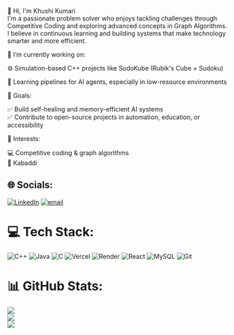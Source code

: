 👋 Hi, I'm Khushi Kumari<br>
I'm a passionate problem solver who enjoys tackling challenges through Competitive Coding and exploring advanced concepts in Graph Algorithms. I believe in continuous learning and building systems that make technology smarter and more efficient.<br>

🔧 I’m currently working on:<br>

⚙️ Simulation-based C++ projects like SudoKube (Rubik's Cube × Sudoku)<br>

🧠 Learning pipelines for AI agents, especially in low-resource environments<br>

🎯 Goals:<br>

✅ Build self-healing and memory-efficient AI systems<br>
✅ Contribute to open-source projects in automation, education, or accessibility<br>

📌 Interests:<br>

💻 Competitive coding & graph algorithms<br>
🤼 Kabaddi<br>



## 🌐 Socials:
[![LinkedIn](https://img.shields.io/badge/LinkedIn-%230077B5.svg?logo=linkedin&logoColor=white)](https://linkedin.com/in/https://www.linkedin.com/in/khushi240/) [![email](https://img.shields.io/badge/Email-D14836?logo=gmail&logoColor=white)](mailto:khushisinghrajput240@gmail.com) 

# 💻 Tech Stack:
![C++](https://img.shields.io/badge/c++-%2300599C.svg?style=for-the-badge&logo=c%2B%2B&logoColor=white) ![Java](https://img.shields.io/badge/java-%23ED8B00.svg?style=for-the-badge&logo=openjdk&logoColor=white) ![C](https://img.shields.io/badge/c-%2300599C.svg?style=for-the-badge&logo=c&logoColor=white) ![Vercel](https://img.shields.io/badge/vercel-%23000000.svg?style=for-the-badge&logo=vercel&logoColor=white) ![Render](https://img.shields.io/badge/Render-%46E3B7.svg?style=for-the-badge&logo=render&logoColor=white) ![React](https://img.shields.io/badge/react-%2320232a.svg?style=for-the-badge&logo=react&logoColor=%2361DAFB) ![MySQL](https://img.shields.io/badge/mysql-4479A1.svg?style=for-the-badge&logo=mysql&logoColor=white) ![Git](https://img.shields.io/badge/git-%23F05033.svg?style=for-the-badge&logo=git&logoColor=white)
# 📊 GitHub Stats:
![](https://github-readme-stats.vercel.app/api?username=khushikumari240824&theme=transparent&hide_border=false&include_all_commits=false&count_private=false)<br/>
![](https://nirzak-streak-stats.vercel.app/?user=khushikumari240824&theme=transparent&hide_border=false)<br/>
![](https://github-readme-stats.vercel.app/api/top-langs/?username=khushikumari240824&theme=transparent&hide_border=false&include_all_commits=false&count_private=false&layout=compact)

<!-- Proudly created with GPRM ( https://gprm.itsvg.in ) -->
